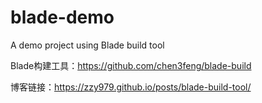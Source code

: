 # blade-demo
A demo project using Blade build tool

Blade构建工具：<https://github.com/chen3feng/blade-build>

博客链接：<https://zzy979.github.io/posts/blade-build-tool/>
